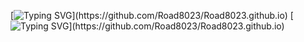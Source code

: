 [![Typing SVG](https://readme-typing-svg.demolab.com?font=%E8%B4%B9%E6%8B%89%E4%BB%A3%E7%A0%81&size=30&pause=1000&color=06161D&center=%E9%94%99%E8%AF%AF&vCenter=%E9%94%99%E8%AF%AF&repeat=%E7%9C%9F%E5%AE%9E&random=%E9%94%99%E8%AF%AF&width=435&lines=Life+is+short.)](https://github.com/Road8023/Road8023.github.io)
[![Typing SVG](https://readme-typing-svg.demolab.com?font=%E8%B4%B9%E6%8B%89%E4%BB%A3%E7%A0%81&size=30&pause=1000&color=06161D&center=%E9%94%99%E8%AF%AF&vCenter=%E9%94%99%E8%AF%AF&repeat=%E7%9C%9F%E5%AE%9E&random=%E9%94%99%E8%AF%AF&width=435&lines=Life+is+short.)](https://github.com/Road8023/Road8023.github.io)
